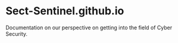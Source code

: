 # Sect-Sentinel.github.io
Documentation on our perspective on getting into the field of Cyber Security.
